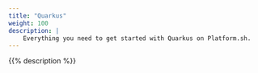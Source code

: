 ```yaml
---
title: "Quarkus"
weight: 100
description: |
    Everything you need to get started with Quarkus on Platform.sh.
---
```


{{% description %}}
